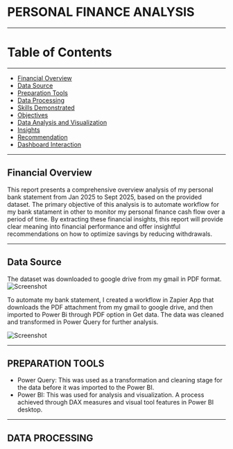 # PERSONAL FINANCE ANALYSIS
----
# Table of Contents
----
- [Financial Overview](#financial-overview)
- [Data Source](#data-source)
- [Preparation Tools](#preparation-tools)
- [Data Processing](#data-processing)
- [Skills Demonstrated](#skills-demonstrated)
- [Objectives](#objectives)
- [Data Analysis and Visualization](#data-analysis-and-visualization)
- [Insights](#insights)
- [Recommendation](#recommendation)
- [Dashboard Interaction](https://app.powerbi.com/groups/me/list?experience=power-bi)

----

## Financial Overview
This report presents a comprehensive overview analysis of my personal bank statement from Jan 2025 to Sept 2025, based on the provided dataset. The primary objective of this analysis is to automate workflow for my bank statament in other to monitor my personal finance cash flow over a period of time. By extracting these financial insights, this report will provide clear meaning into financial performance and offer insightful recommendations on how to optimize savings by reducing withdrawals.

----

## Data Source
The dataset was downloaded to google drive from my gmail in PDF format. 
![Screenshot](screenshot-075222.png)

To automate my bank statement, I created a workflow in Zapier App that downloads the PDF attachment from my gmail to google drive, and then imported to Power Bi through PDF option in Get data. The data was cleaned and transformed in Power Query for further analysis.

![Screenshot](screenshot-075222.png)

----

## PREPARATION TOOLS
  - Power Query: This was used as a transformation and cleaning stage for the data before it was imported to the Power BI.
  - Power BI: This was used for analysis and visualization. A process achieved through DAX measures and visual tool  features in Power BI desktop.

----

## DATA PROCESSING



